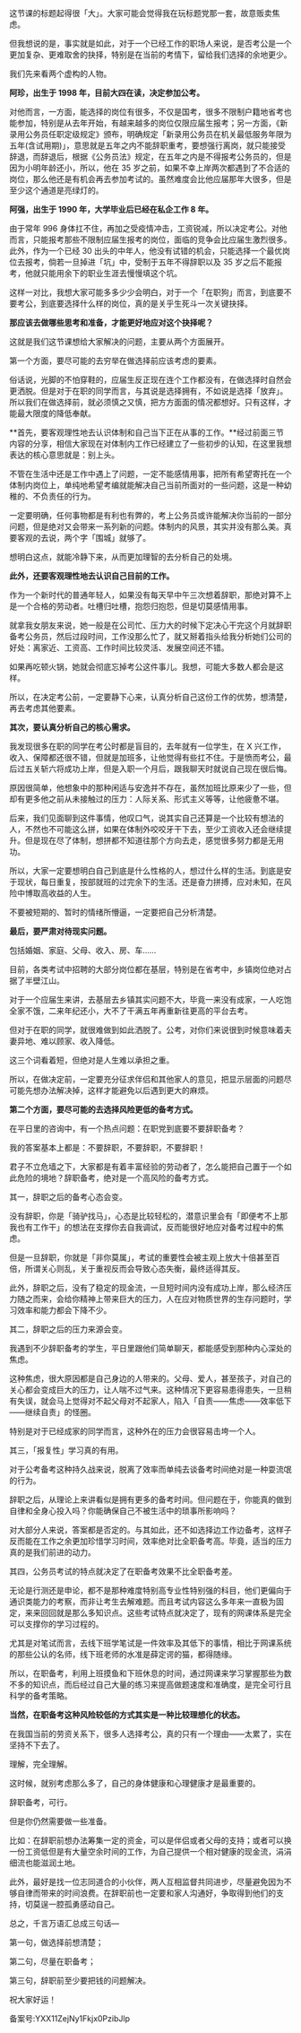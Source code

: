 这节课的标题起得很「大」。大家可能会觉得我在玩标题党那一套，故意贩卖焦虑。

但我想说的是，事实就是如此，对于一个已经工作的职场人来说，是否考公是一个更加复杂、更难取舍的抉择，特别是在当前的考情下，留给我们选择的余地更少。

我们先来看两个虚构的人物。

**阿珍，出生于 1998 年，目前大四在读，决定参加公考。**

对他而言，一方面，能选择的岗位有很多，不仅是国考，很多不限制户籍地省考也能参加，特别是从去年开始，有越来越多的岗位仅限应届生报考；另一方面，《新录用公务员任职定级规定》颁布，明确规定「新录用公务员在机关最低服务年限为五年\(含试用期\)」，意思就是五年之内不能辞职重考，要想强行离岗，就只能接受辞退，而辞退后，根据《公务员法》规定，在五年之内是不得报考公务员的，但是因为小明年龄还小，所以，他在 35 岁之前，如果不幸上岸两次都遇到了不合适的岗位，那么他还是有机会再去参加考试的。虽然难度会比他应届那年大很多，但是至少这个通道是亮绿灯的。

**阿强，出生于 1990 年，大学毕业后已经在私企工作 8 年。**

由于常年 996 身体扛不住，再加之受疫情冲击，工资锐减，所以决定考公。对他而言，只能报考那些不限制应届生报考的岗位，面临的竞争会比应届生激烈很多。此外，作为一个已经 30 出头的中年人，他没有试错的机会，只能选择一个最优岗位去报考，倘若一旦掉进「坑」中，受制于五年不得辞职以及 35 岁之后不能报考，他就只能用余下的职业生涯去慢慢填这个坑。

这样一对比，我想大家可能多多少少会明白，对于一个「在职狗」而言，到底要不要考公，到底要选择什么样的岗位，真的是关乎生死斗一次关键抉择。

**那应该去做哪些思考和准备，才能更好地应对这个抉择呢？**

这就是我们这节课想给大家解决的问题，主要从两个方面展开。

第一个方面，要尽可能的去穷举在做选择前应该考虑的要素。

俗话说，光脚的不怕穿鞋的，应届生反正现在连个工作都没有，在做选择时自然会更洒脱。但是对于在职的同学而言，与其说是选择拥有，不如说是选择「放弃」。所以我们在做选择前，就必须慎之又慎，把方方面面的情况都想好。只有这样，才能最大限度的降低奉献。

**首先，要客观理性地去认识体制和自己当下正在从事的工作。**经过前面三节内容的分享，相信大家现在对体制内工作已经建立了一些初步的认知，在这里我想表达的核心意思就是：别上头。

不管在生活中还是工作中遇上了问题，一定不能感情用事，把所有希望寄托在一个体制内岗位上，单纯地希望考编就能解决自己当前所面对的一些问题，这是一种幼稚的、不负责任的行为。

一定要明确，任何事物都是有利也有弊的，考上公务员或许能解决你当前的一部分问题，但是绝对又会带来一系列新的问题。体制内的风景，其实并没有那么美。真要客观的去说，两个字「围城」就够了。

想明白这点，就能冷静下来，从而更加理智的去分析自己的处境。

**此外，还要客观理性地去认识自己目前的工作。**

作为一个新时代的普通年轻人，如果没有每天早中午三次想着辞职，那绝对算不上是一个合格的劳动者。吐槽归吐槽，抱怨归抱怨，但是切莫感情用事。

就拿我女朋友来说，她一般是在公司忙、压力大的时候下定决心干完这个月就辞职备考公务员，然后过段时间，工作没那么忙了，就又掰着指头给我分析她们公司的好处：离家近、工资高、工作时间比较灵活、发展空间还不错。

如果再吃顿火锅，她就会彻底忘掉考公这件事儿。我想，可能大多数人都会是这样。

所以，在决定考公前，一定要静下心来，认真分析自己这份工作的优势，想清楚，再去考虑其他要素。

**其次，要认真分析自己的核心需求。**

我发现很多在职的同学在考公时都是盲目的，去年就有一位学生，在 X 兴工作，收入、保障都还很不错，但就是加班多，让他觉得有些扛不住。于是愤而考公，最后过五关斩六将成功上岸，但是入职一个月后，跟我聊天时就说自己现在很后悔。

原因很简单，他想象中的那种闲适与安逸并不存在，虽然加班比原来少了一些，但却有更多他之前从未接触过的压力：人际关系、形式主义等等，让他疲惫不堪。

后来，我们见面聊到这件事情，他叹口气，说其实自己还算是一个比较有想法的人，不然也不可能这么拼，如果在体制外咬咬牙干下去，至少工资收入还会继续提升。但是现在尽了体制，想拼都不知道往那个方向去走，感觉很多努力都是无用功。

所以，大家一定要想明白自己到底是什么性格的人，想过什么样的生活。到底是安于现状，每日重复，按部就班的过完余下的生活。还是奋力拼搏，应对未知，在风险中博取高收益的人生。

不要被短期的、暂时的情绪所懵逼，一定要把自己分析清楚。 

**最后，要严肃对待现实问题。**

包括婚姻、家庭、父母、收入、房、车……

目前，各类考试中招聘的大部分岗位都在基层，特别是在省考中，乡镇岗位绝对占据了半壁江山。

对于一个应届生来讲，去基层去乡镇其实问题不大，毕竟一来没有成家，一人吃饱全家不饿，二来年纪还小，大不了干满五年再重新往更高的平台去考。

但对于在职的同学，就很难做到如此洒脱了。公考，对你们来说很到时候意味着夫妻异地、难以顾家、收入降低。

这三个词看着短，但绝对是人生难以承担之重。

所以，在做决定前，一定要充分征求伴侣和其他家人的意见，把显示层面的问题尽可能先想办法解决掉，这样才能避免以后遇到更大的麻烦。

**第二个方面，要尽可能的去选择风险更低的备考方式。**

在平日里的咨询中，有一个热点问题：在职党到底要不要辞职备考？

我的答案基本上都是：不要辞职，不要辞职，不要辞职！

君子不立危墙之下，大家都是有着丰富经验的劳动者了，怎么能把自己置于一个如此危险的境地？辞职备考，绝对是一个高风险的备考方式。

其一，辞职之后的备考心态会变。

没有辞职，你是「骑驴找马」，心态是比较轻松的，潜意识里会有「即便考不上那我也有工作干」的想法在支撑你去自我调试，反而能很好地应对备考过程中的焦虑。

但是一旦辞职，你就是「非你莫属」，考试的重要性会被主观上放大十倍甚至百倍，所谓关心则乱，关于重视反而会导致心态失衡，最终适得其反。

此外，辞职之后，没有了稳定的现金流，一旦短时间内没有成功上岸，那么经济压力随之而来，会给你精神上带来巨大的压力，人在应对物质世界的生存问题时，学习效率和能力都会下降不少。 

其二，辞职之后的压力来源会变。

我遇到不少辞职备考的学生，平日里跟他们简单聊天，都能感受到那种内心深处的焦虑。

这种焦虑，很大原因都是自己身边的人带来的。父母、爱人，甚至孩子，对自己的关心都会变成巨大的压力，让人喘不过气来。这种情况下更容易患得患失，一旦稍有失误，就会马上觉得对不起父母对不起家人，陷入「自责——焦虑——效率低下——继续自责」的怪圈。

特别是对于已经成家的同学而言，这种外在的压力会很容易击垮一个人。

其三，「报复性」学习真的有用。

对于公考备考这种持久战来说，脱离了效率而单纯去谈备考时间绝对是一种耍流氓的行为。

辞职之后，从理论上来讲看似是拥有更多的备考时间。但问题在于，你能真的做到自律和全身心投入吗？你能确保自己不被生活中的琐事所影响吗？

对大部分人来说，答案都是否定的。与其如此，还不如选择边工作边备考，这样子反而能在工作之余更加珍惜学习时间，效率绝对比全职备考高。毕竟，适当的压力真的是我们前进的动力。

其四，公务员考试的特点就决定了在职备考效果不比全职备考差。

无论是行测还是申论，都不是那种难度特别高专业性特别强的科目，他们更偏向于通识类能力的考察，而非让考生去解难题。而且考试内容这么多年来一直极为固定，来来回回就是那么多知识点。这些考试特点就决定了，现有的网课体系是完全可以支撑你的学习过程的。

尤其是对笔试而言，去线下班学笔试是一件效率及其低下的事情，相比于网课系统的那些公认的名师，线下班老师的水准是薛定谔的猫，都得随缘。

所以，在职备考，利用上班摸鱼和下班休息的时间，通过网课来学习掌握那些为数不多的知识点，而后经过自己大量的练习来提高做题速度和准确度，是完全可行且科学的备考策略。

**当然，在职备考这种风险较低的方式其实是一种比较理想化的状态。**

在我国当前的劳资关系下，很多人选择考公，真的只有一个理由——太累了，实在坚持不下去了。

理解，完全理解。

这时候，就别考虑那么多了，自己的身体健康和心理健康才是最重要的。

辞职备考，可行。

但是你仍然需要做一些准备。

比如：在辞职前想办法筹集一定的资金，可以是伴侣或者父母的支持；或者可以换一份工资低但是有大量空余时间的工作，为自己提供一个相对健康的现金流，涓涓细流也能滋润土地。

此外，最好是找一位志同道合的小伙伴，两人互相监督共同进步，尽量避免因为不够自律而带来的时间浪费。在辞职前也一定要和家人沟通好，争取得到他们的支持，切莫逞一腔孤勇感动自己。

总之，千言万语汇总成三句话—

第一句，做选择前想清楚；

第二句，尽量在职备考；

第三句，辞职前至少要把钱的问题解决。

祝大家好运！

备案号:YXX11ZejNy1Fkjx0PzibJlp